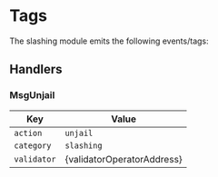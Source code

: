 # Tags

The slashing module emits the following events/tags:

## Handlers

### MsgUnjail

| Key         | Value                      |
|-------------|----------------------------|
| `action`    | `unjail`                   |
| `category`  | `slashing`                 |
| `validator` | {validatorOperatorAddress} |
